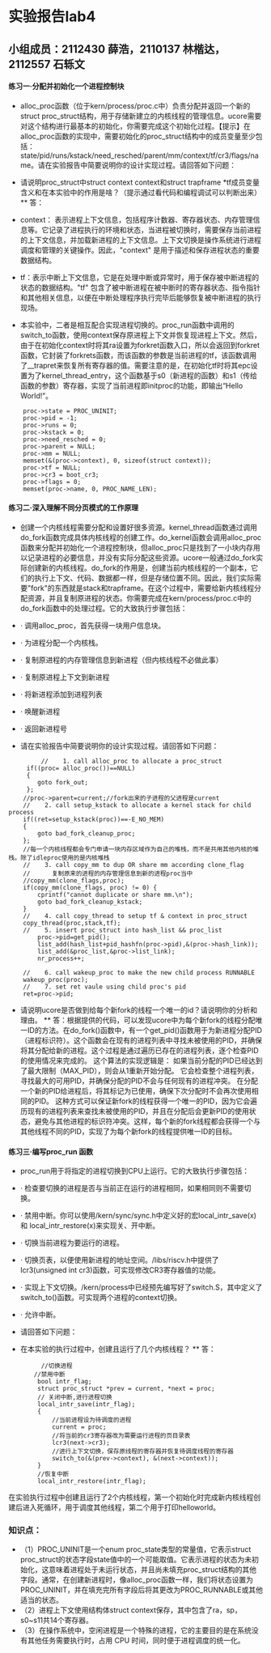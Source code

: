 # 实验报告lab4
## 小组成员：2112430 薛浩，2110137 林楷达，2112557 石轹文


#### 练习一·分配并初始化一个进程控制块
* alloc_proc函数（位于kern/process/proc.c中）负责分配并返回一个新的struct proc_struct结构，用于存储新建立的内核线程的管理信息。ucore需要对这个结构进行最基本的初始化，你需要完成这个初始化过程。【提示】在alloc_proc函数的实现中，需要初始化的proc_struct结构中的成员变量至少包括：state/pid/runs/kstack/need_resched/parent/mm/context/tf/cr3/flags/name。请在实验报告中简要说明你的设计实现过程。请回答如下问题：
* 请说明proc_struct中struct context context和struct trapframe *tf成员变量含义和在本实验中的作用是啥？（提示通过看代码和编程调试可以判断出来）
** 答：
* context： 表示进程上下文信息，包括程序计数器、寄存器状态、内存管理信息等。它记录了进程执行的环境和状态，当进程被切换时，需要保存当前进程的上下文信息，并加载新进程的上下文信息。上下文切换是操作系统进行进程调度和管理的关键操作。因此，"context" 是用于描述和保存进程状态的重要数据结构。
* tf：表示中断上下文信息，它是在处理中断或异常时，用于保存被中断进程的状态的数据结构。"tf" 包含了被中断进程在被中断时的寄存器状态、指令指针和其他相关信息，以便在中断处理程序执行完毕后能够恢复被中断进程的执行现场。

* 本实验中，二者是相互配合实现进程切换的。proc_run函数中调用的switch_to函数，使用context保存原进程上下文并恢复现进程上下文。然后，由于在初始化context时将其ra设置为forkret函数入口，所以会返回到forkret函数，它封装了forkrets函数，而该函数的参数是当前进程的tf，该函数调用了__trapret来恢复所有寄存器的值。需要注意的是，在初始化tf时将其epc设置为了kernel_thread_entry，这个函数基于s0（新进程的函数）和s1（传给函数的参数）寄存器，实现了当前进程即initproc的功能，即输出“Hello World!”。
```
    proc->state = PROC_UNINIT;
    proc->pid = -1;
    proc->runs = 0;
    proc->kstack = 0;
    proc->need_resched = 0;
    proc->parent = NULL;
    proc->mm = NULL;
    memset(&(proc->context), 0, sizeof(struct context));
    proc->tf = NULL;
    proc->cr3 = boot_cr3;
    proc->flags = 0;
    memset(proc->name, 0, PROC_NAME_LEN);
```

#### 练习二·深入理解不同分页模式的工作原理
* 创建一个内核线程需要分配和设置好很多资源。kernel_thread函数通过调用do_fork函数完成具体内核线程的创建工作。do_kernel函数会调用alloc_proc函数来分配并初始化一个进程控制块，但alloc_proc只是找到了一小块内存用以记录进程的必要信息，并没有实际分配这些资源。ucore一般通过do_fork实际创建新的内核线程。do_fork的作用是，创建当前内核线程的一个副本，它们的执行上下文、代码、数据都一样，但是存储位置不同。因此，我们实际需要"fork"的东西就是stack和trapframe。在这个过程中，需要给新内核线程分配资源，并且复制原进程的状态。你需要完成在kern/process/proc.c中的do_fork函数中的处理过程。它的大致执行步骤包括：

* · 调用alloc_proc，首先获得一块用户信息块。
* · 为进程分配一个内核栈。
* · 复制原进程的内存管理信息到新进程（但内核线程不必做此事）
* · 复制原进程上下文到新进程
* · 将新进程添加到进程列表
* · 唤醒新进程
* · 返回新进程号
* 请在实验报告中简要说明你的设计实现过程。请回答如下问题：
```
         //    1. call alloc_proc to allocate a proc_struct
     if((proc= alloc_proc())==NULL)
     {
        goto fork_out;
     };
    //proc->parent=current;//fork出来的子进程的父进程是current
    //    2. call setup_kstack to allocate a kernel stack for child process
    if((ret=setup_kstack(proc))==-E_NO_MEM)
    {
        goto bad_fork_cleanup_proc;
    };
    //每一个内核线程都会专门申请一块内存区域作为自己的堆栈，而不是共用其他内核的堆栈。除了idleproc使用的是内核堆栈
    //    3. call copy_mm to dup OR share mm according clone_flag
    //      复制原来的进程的内存管理信息到新的进程proc当中
    //copy_mm(clone_flags,proc);
    if(copy_mm(clone_flags, proc) != 0) {
        cprintf("cannot duplicate or share mm.\n");
        goto bad_fork_cleanup_kstack;
    }
    //    4. call copy_thread to setup tf & context in proc_struct
    copy_thread(proc,stack,tf);
    //    5. insert proc_struct into hash_list && proc_list
        proc->pid=get_pid();
        list_add(hash_list+pid_hashfn(proc->pid),&(proc->hash_link));
        list_add(&proc_list,&proc->list_link);
        nr_process++;

    //    6. call wakeup_proc to make the new child process RUNNABLE
    wakeup_proc(proc);
    //    7. set ret vaule using child proc's pid
    ret=proc->pid;
```
* 请说明ucore是否做到给每个新fork的线程一个唯一的id？请说明你的分析和理由。
** 答：根据提供的代码，可以发现ucore中为每个新fork的线程分配唯一ID的方法。在do_fork()函数中，有一个get_pid()函数用于为新进程分配PID（进程标识符）。这个函数会在现有的进程列表中寻找未被使用的PID，并确保将其分配给新的进程。这个过程是通过遍历已存在的进程列表，逐个检查PID的使用情况来完成的。
这个算法的实现逻辑是：
如果当前分配的PID已经达到了最大限制（MAX_PID），则会从1重新开始分配。
它会检查整个进程列表，寻找最大的可用PID，并确保分配的PID不会与任何现有的进程冲突。
在分配一个新的PID给进程后，将其标记为已使用，确保下次分配时不会再次使用相同的PID。
这种方式可以保证新fork的线程获得一个唯一的PID，因为它会遍历现有的进程列表来查找未被使用的PID，并且在分配后会更新PID的使用状态，避免与其他进程的标识符冲突。这样，每个新的fork线程都会获得一个与其他线程不同的PID，实现了为每个新fork的线程提供唯一ID的目标。


#### 练习三·编写proc_run 函数
* proc_run用于将指定的进程切换到CPU上运行。它的大致执行步骤包括：

* · 检查要切换的进程是否与当前正在运行的进程相同，如果相同则不需要切换。
* · 禁用中断。你可以使用/kern/sync/sync.h中定义好的宏local_intr_save(x)和 local_intr_restore(x)来实现关、开中断。
* · 切换当前进程为要运行的进程。
* · 切换页表，以便使用新进程的地址空间。/libs/riscv.h中提供了lcr3(unsigned int cr3)函数，可实现修改CR3寄存器值的功能。
* · 实现上下文切换。/kern/process中已经预先编写好了switch.S，其中定义了switch_to()函数。可实现两个进程的context切换。
* · 允许中断。
* 请回答如下问题：

* 在本实验的执行过程中，创建且运行了几个内核线程？
** 答：
```
         //切换进程
       //禁用中断
        bool intr_flag;
        struct proc_struct *prev = current, *next = proc;
        // 关闭中断,进行进程切换
        local_intr_save(intr_flag);
        {
            //当前进程设为待调度的进程
            current = proc;
            //将当前的cr3寄存器改为需要运行进程的页目录表
            lcr3(next->cr3);
            //进行上下文切换，保存原线程的寄存器并恢复待调度线程的寄存器
            switch_to(&(prev->context), &(next->context));
        }
        //恢复中断
        local_intr_restore(intr_flag);
```
在实验执行过程中创建且运行了2个内核线程，第一个初始化时完成新内核线程创建后进入死循环，用于调度其他线程，第二个用于打印helloworld。
### 知识点：
* （1）PROC_UNINIT是一个enum proc_state类型的常量值，它表示struct proc_struct的状态字段state值中的一个可能取值。它表示进程的状态为未初始化，这意味着进程处于未运行状态，并且尚未填充proc_struct结构的其他字段。通常，在创建新进程时，像alloc_proc函数一样，我们将状态设置为PROC_UNINIT，并在填充完所有字段后将其更改为PROC_RUNNABLE或其他适当的状态。
* （2）进程上下文使用结构体struct context保存，其中包含了ra，sp，s0~s11共14个寄存器。
* （3）在操作系统中，空闲进程是一个特殊的进程，它的主要目的是在系统没有其他任务需要执行时，占用 CPU 时间，同时便于进程调度的统一化。
